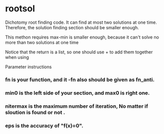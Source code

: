 # rootsol
Dichotomy root finding code. It can find at most two solutions at one time. Therefore, the solution finding section should be smaller enough.



This methon requires max-min is smaller enough, because it can't solve no more than two solutions at one time       

Notice that the return is a list, so one should use + to add them together when using       


Parameter instructions
  ###  fn is your function, and it -fn also should be given as fn_anti.
  ###  min0 is the left side of your section, and max0 is right one.
  ###  nitermax is the maximum number of iteration, No matter if sloution is found or not .
  ###  eps is the accuracy of "f(x)=0".
